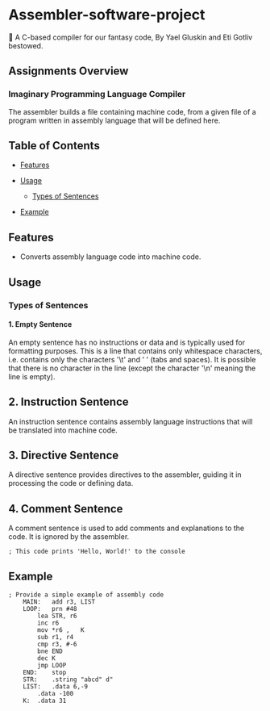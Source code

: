 # Assembler-software-project

🚀 A C-based compiler for our fantasy code,
   By Yael Gluskin and Eti Gotliv bestowed.

## Assignments Overview
### Imaginary Programming Language Compiler
The assembler builds a file containing machine code, from a given file of a program written in assembly language that will be defined here.


## Table of Contents
- [Features](#features)
- [Usage](#usage)
  - [Types of Sentences](#types-of-sentences)
   
- [Example](#example)

## Features
- Converts assembly language code into machine code.



## Usage

 ### Types of Sentences 

#### 1. Empty Sentence

An empty sentence has no instructions or data and is typically used for formatting purposes.
This is a line that contains only whitespace characters, i.e. contains only the characters '\t' and ' ' (tabs and spaces).
It is possible that there is no character in the line (except the character '\n' meaning the line is empty).


## 2. Instruction Sentence

An instruction sentence contains assembly language instructions that will be translated into machine code.


## 3. Directive Sentence

A directive sentence provides directives to the assembler, guiding it in processing the code or defining data.

## 4. Comment Sentence

A comment sentence is used to add comments and explanations to the code. It is ignored by the assembler.

```assembly
; This code prints 'Hello, World!' to the console
```

## Example
```assembly
; Provide a simple example of assembly code
	MAIN:	add r3, LIST
 	LOOP:	prn #48
		lea STR, r6
		inc r6
		mov *r6 , 	K
		sub r1, r4
		cmp r3, #-6
		bne END
		dec K 
		jmp LOOP 
	END:	stop 
	STR:	.string "abcd" d"  	 	 
	LIST:	.data 6,-9
		.data -100
	K:	.data 31


